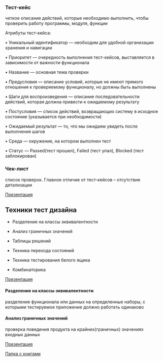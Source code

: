 ### Тест-кейс
четкое описание действий, которые необходимо выполнить, чтобы проверить работу программы, модуля, функции

Атрибуты тест-кейса:

• Уникальный идентификатор — необходим для удобной организации хранения и навигации

• Приоритет — очередность выполнения тест-кейсов, выставляется в зависимости от важности функционала

• Название — основная тема проверки

• Предусловия — описание условий, которые не имеют прямого отношения к проверяемому функционалу, но должны быть выполнены

• Шаги для воспроизведения — описание последовательности действий, которая должна привести к ожидаемому результату

• Постусловия — список действий, возвращающих систему в исходное состояние (указывается при необходимости)

• Ожидаемый результат — то, что мы ожидаем увидеть после выполнения шагов

• Среда — окружение, на котором выполнен тест

• Статус — Passed(тест прошел), Failed (тест упал), Blocked (тест заблокирован)

### Чек-лист
список проверок. Главное отличие от тест-кейсов – отсутствие детализации

[Презентация](https://docs.google.com/presentation/d/13YUn2uVaicaXqHd11xdY6vedCcIYptK-/edit?usp=drive_link&ouid=100462493827587974016&rtpof=true&sd=true)

## Техники тест дизайна
- Разделение на классы эквивалентности

- Анализ граничных значений

- Таблицы решений

- Техника перехода состояний

- Техника тестирования белого ящика

- Комбинаторика

[Презентация](https://docs.google.com/presentation/d/1nV0N7UcqEr6PVnhFQBh9qTJ2khhfiGKs/edit?usp=drive_link&ouid=100462493827587974016&rtpof=true&sd=true)

#### Разделение на классы эквивалентности
разделение функционала или данных на определенные наборы, с которыми тестируемое приложение должно работать одинаково

#### Анализ граничных значений
проверка поведения продукта на крайних(граничных) значениях входных данных

[Презентация](https://docs.google.com/presentation/d/1oGem5nFkwJJEBbeb1EYMFdND3I_0iiBz/edit?usp=drive_link&ouid=100462493827587974016&rtpof=true&sd=true)

[Папка с книгами](https://drive.google.com/drive/folders/1OFzHMbb_5M_6s7C9dKOEFT1k6SUonogN?usp=sharing)